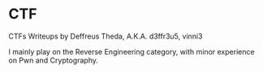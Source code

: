 # CTF

CTFs Writeups by Deffreus Theda, A.K.A. d3ffr3u5, vinni3

I mainly play on the Reverse Engineering category,
with minor experience on Pwn and Cryptography.
